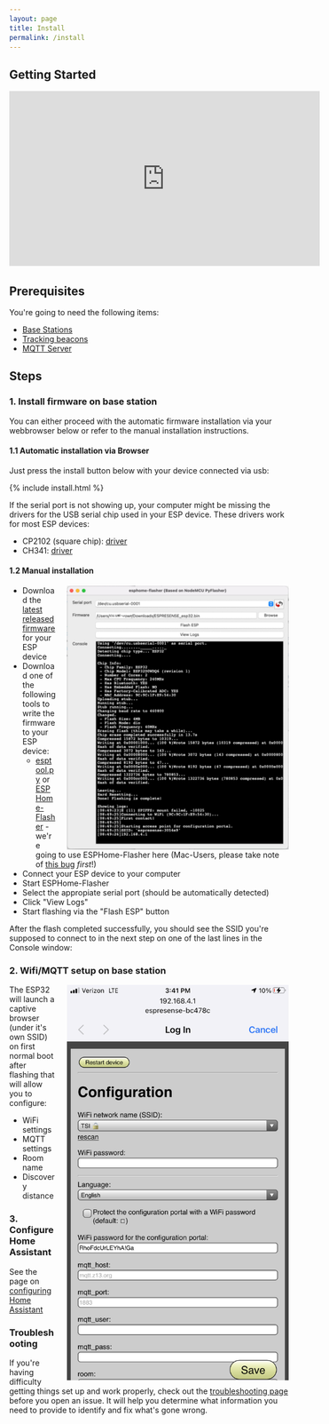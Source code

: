 ```yaml
---
layout: page
title: Install
permalink: /install
---
```


## Getting Started

<iframe width="560" height="315" src="https://www.youtube.com/embed/7bfW_6130To" title="YouTube video player" frameborder="0" allow="accelerometer; autoplay; clipboard-write; encrypted-media; gyroscope; picture-in-picture" allowfullscreen></iframe>

## Prerequisites

You're going to need the following items:

* [Base Stations](./hardware)
* [Tracking beacons](./beacons)
* [MQTT Server](https://mosquitto.org/)

## Steps

### 1. Install firmware on base station

You can either proceed with the automatic firmware installation via your webbrowser below or refer to the manual installation instructions.

#### 1.1 Automatic installation via Browser

Just press the install button below with your device connected via usb:

{% include install.html %}

If the serial port is not showing up, your computer might be missing the drivers for the USB serial chip used in your ESP device. These drivers work for most ESP devices:

* CP2102 (square chip): <a href="https://www.silabs.com/products/development-tools/software/usb-to-uart-bridge-vcp-drivers">driver</a>
* CH341: <a href="https://github.com/nodemcu/nodemcu-devkit/tree/master/Drivers">driver</a>

#### 1.2 Manual installation

<div class="clearfix"  markdown=1>

<img src="/images/esphome-flasher_mac.jpg" class="clearfix" style="float:right;margin-left:20px;width:400px">

- Download the <a href="https://github.com/ESPresense/ESPresense/releases">latest released firmware</a> for your ESP device
- Download one of the following tools to write the firmware to your ESP device:
  - <a href="https://github.com/espressif/esptool">esptool.py</a> or <a href="https://github.com/esphome/esphome-flasher">ESPHome-Flasher</a> - we're going to use ESPHome-Flasher here (Mac-Users, please take note of <a href="https://github.com/esphome/esphome-flasher/issues/26#issuecomment-671061140">this bug</a> *first*!)
- Connect your ESP device to your computer
- Start ESPHome-Flasher
- Select the appropiate serial port (should be automatically detected)
- Click "View Logs"
- Start flashing via the "Flash ESP" button

After the flash completed successfully, you should see the SSID you're supposed to connect to in the next step on one of the last lines in the Console window:

</div>

### 2. Wifi/MQTT setup on base station

<div class="clearfix" markdown=1>

<img src="/images/captive_portal.png" style="float:right;margin-left:20px;width:400px">

The ESP32 will launch a captive browser (under it's own SSID) on first normal boot after flashing that will allow you to configure:

* WiFi settings
* MQTT settings
* Room name
* Discovery distance

</div>

### 3. Configure Home Assistant

See the page on [configuring Home Assistant](/home_assistant)

### Troubleshooting

If you're having difficulty getting things set up and work properly, check out the [troubleshooting page](/troubleshooting) before you open an issue. It will help you determine what information you need to provide to identify and fix what's gone wrong.
